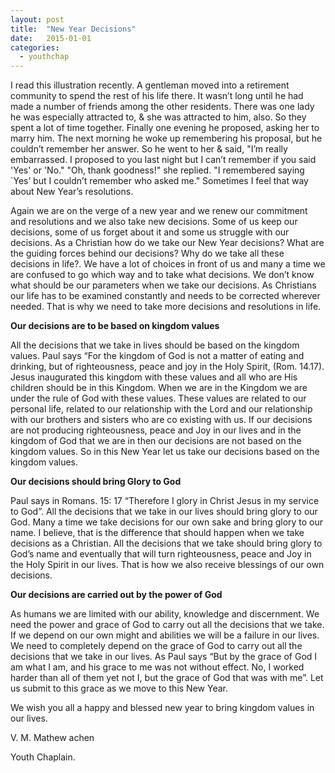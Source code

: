 ```yaml
---
layout: post
title:  "New Year Decisions"
date:   2015-01-01
categories: 
  - youthchap
---
```

I read this illustration recently. A gentleman moved into a retirement community to spend the rest of his life there.  It wasn’t long until he had made a number of friends among the other residents. There was one lady he was especially attracted to, & she was attracted to him, also. So they spent a lot of time together. Finally one evening he proposed, asking her to marry him. The next morning he woke up remembering his proposal, but he couldn’t remember her answer. So he went to her & said, "I’m really embarrassed. I proposed to you last night but I can’t remember if you said 'Yes' or 'No." "Oh, thank goodness!" she replied. "I remembered saying `Yes’ but I couldn’t remember who asked me." Sometimes I feel that way about New Year’s resolutions.

Again we are on the verge of a new year and we renew our commitment and resolutions and we also take new decisions.  Some of us keep our decisions, some of us forget about it and some us struggle with our decisions. As a Christian how do we take our New Year decisions? What are the guiding forces behind our decisions? Why do we take all these decisions in life?. We have a lot of choices in front of us and many a time we are confused to go which way and to take what decisions. We don’t know what should be our parameters when we take our decisions. As Christians our life has to be examined constantly and needs to be corrected wherever needed. That is why we need to take more decisions and resolutions in life.

**Our decisions are to be based on kingdom values**

All the decisions that we take in lives should be based on the kingdom values. Paul says “For the kingdom of God is not a matter of eating and drinking, but of righteousness, peace and joy in the Holy Spirit, (Rom. 14.17). Jesus inaugurated this kingdom with these values and all who are His children should be in this Kingdom. When we are in the Kingdom we are under the rule of God with these values.  These values are related to our personal life, related to our relationship with the Lord and our relationship with our brothers and sisters who are co existing with us. If our decisions are not producing righteousness, peace and Joy in our lives and in the kingdom of God that we are in then our decisions are not based on the kingdom values. So in this New Year let us take our decisions based on the kingdom values.

**Our decisions should bring Glory to God**

Paul says in Romans. 15: 17 “Therefore I glory in Christ Jesus in my service to God”. All the decisions that we take in our lives should bring glory to our God. Many a time we take decisions for our own sake and bring glory to our name. I believe, that is the difference that should happen when we take decisions as a Christian. All the decisions that we take should bring glory to God’s name and eventually that will turn righteousness, peace and Joy in the Holy Spirit in our lives. That is how we also receive blessings of our own decisions.

**Our decisions are carried out by the power of God**

As humans we are limited with our ability, knowledge and discernment. We need the power and grace of God to carry out all the decisions that we take.  If we depend on our own might and abilities we will be a failure in our lives. We need to completely depend on the grace of God to carry out all the decisions that we take in our lives. As Paul says “But by the grace of God I am what I am, and his grace to me was not without effect. No, I worked harder than all of them yet not I, but the grace of God that was with me”. Let us submit to this grace as we move to this New Year.

We wish you all a happy and blessed new year to bring kingdom values in our lives.

 

V. M. Mathew achen

Youth Chaplain.
